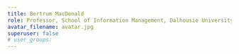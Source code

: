 ```yaml
---
title: Bertrum MacDonald
role: Professor, School of Information Management, Dalhousie University
avatar_filename: avatar.jpg
superuser: false
# user_groups: 
---
```

